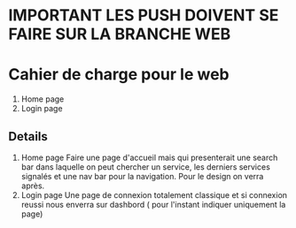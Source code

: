 # IMPORTANT LES PUSH DOIVENT SE FAIRE SUR LA BRANCHE WEB


# Cahier de charge pour le web

1. Home page
2. Login page



## Details
1. Home page 
Faire une page d'accueil mais qui presenterait une search bar dans laquelle on peut chercher un service,  les derniers services signalés et une nav bar pour la navigation. Pour le design on verra après.
2. Login page
Une page de connexion totalement classique et si connexion reussi nous enverra sur dashbord ( pour l'instant indiquer uniquement la page)
